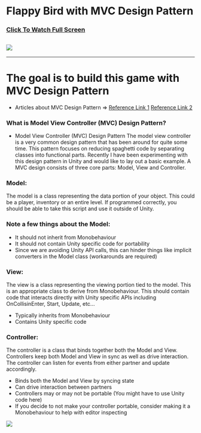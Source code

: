 # Flappy Bird with MVC Design Pattern
### [Click To Watch Full Screen](https://vimeo.com/570916826)
![](https://videoapi-muybridge.vimeocdn.com/animated-thumbnails/image/80df9b3e-bcf6-4c02-8f97-40f0547b3e33.gif?ClientID=vimeo-core-prod&Date=1625411535&Signature=f565eb2dd63b934e67f4ea16a3cd01c1dc0e2a3c)
---
---
# The goal is to build this game with MVC Design Pattern
- Articles about MVC Design Pattern =>
[Reference Link 1](https://www.toptal.com/unity-unity3d/unity-with-mvc-how-to-level-up-your-game-development)
[Reference Link 2](https://www.jacksondunstan.com/articles/3092)

### What is Model View Controller (MVC) Design Pattern?
- Model View Controller (MVC) Design Pattern
The model view controller is a very common design pattern that has been around for quite some
time. This pattern focuses on reducing spaghetti code by separating classes into functional parts.
Recently I have been experimenting with this design pattern in Unity and would like to lay out a
basic example.
A MVC design consists of three core parts: Model, View and Controller.

### Model: 
The model is a class representing the data portion of your object. This could be a player,
inventory or an entire level. If programmed correctly, you should be able to take this script and use
it outside of Unity.
### Note a few things about the Model:
- It should not inherit from Monobehaviour
- It should not contain Unity specific code for portability
- Since we are avoiding Unity API calls, this can hinder things like implicit converters in the
Model class (workarounds are required)

### View: 
The view is a class representing the viewing portion tied to the model. This is an appropriate
class to derive from Monobehaviour. This should contain code that interacts directly with Unity
specific APIs including OnCollisinEnter, Start, Update, etc...
- Typically inherits from Monobehaviour
- Contains Unity specific code

### Controller: 
The controller is a class that binds together both the Model and View. Controllers keep
both Model and View in sync as well as drive interaction. The controller can listen for events from
either partner and update accordingly.
- Binds both the Model and View by syncing state
- Can drive interaction between partners
- Controllers may or may not be portable (You might have to use Unity code here)
- If you decide to not make your controller portable, consider making it a Monobehaviour to
help with editor inspecting

![](http://www.stardust.ch/wp-content/uploads/2016/06/MVC1.png)
